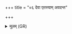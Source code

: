 +++
title = "०६ देवा एतस्याम् अवदन्त"

+++
<details><summary>मूलम् (GR)</summary>

देवा एतस्याम् अवदन्त पूर्वे  
सप्तर्षयस् तपसे ये निषेदुः ।  
भीमा जाया ब्राह्मणस्यापनीता  
दुर्धां दधाति परमे व्योमन् ॥
</details>